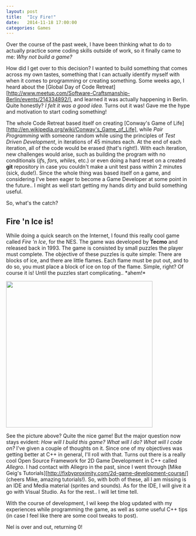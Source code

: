 ```yaml
---
layout: post
title:  "Icy Fire!"
date:   2014-11-18 17:00:00
categories: Games
---
```

Over the course of the past week, I have been thinking what to do to actually practice some coding skills outside of work, so it finally came to me: <i>Why not build a game?</i>

How did I get over to this decision? I wanted to build something that comes across my own tastes, something that I can actually identify myself with when it comes to programming or creating something. Some weeks ago, I heard about the [Global Day of Code Retreat][http://www.meetup.com/Software-Craftsmanship-Berlin/events/214334892/], and learned it was actually happening in Berlin. Quite honestly? <i>I felt it was a good idea.</i> Turns out it was! Gave me the hype and motivation to start coding something!

The whole Code Retreat based itself on creating [Conway's Game of Life][http://en.wikipedia.org/wiki/Conway's_Game_of_Life], while <i>Pair Programming</i> with someone random while using the principles of <i>Test Driven Development</i>, in iterations of 45 minutes each. At the end of each iteration, all of the code would be erased (that's right!). With each iteration, new challenges would arise, such as building the program with no conditionals (<i>if</i>s, <i>for</i>s, <i>while</i>s, etc.) or even doing a hard reset on a created <b>git</b> repository in case you couldn't make a unit test pass within 2 minutes (sick, dude!). Since the whole thing was based itself on a game, and considering I've been eager to become a Game Developer at some point in the future.. I might as well start getting my hands dirty and build something useful.

So, what's the catch?

## Fire 'n Ice is!

While doing a quick search on the Internet, I found this really cool game called <i>Fire 'n Ice</i>, for the NES. The game was developed by <b>Tecmo</b> and released back in 1993. The game is consisted by small puzzles the player must complete. The objective of these puzzles is quite simple: There are blocks of ice, and there are little flames. Each flame must be put out, and to do so, you must place a block of ice on top of the flame. Simple, right? Of course it is! Until the puzzles start complicating.. \*ahem!\*

<div class="post-picture">
  <img src="http://img.gamefaqs.net/screens/2/6/9/gfs_39559_2_3.jpg" width="400px">
</div>

See the picture above? Quite the nice game! But the major question now stays evident: <i>How will I build this game? What will I do? What will I code on?</i> I've given a couple of thoughts on it. Since one of my objectives was getting better at C++ in general, I'll roll with that. Turns out there is a really cool Open Source Framework for 2D Game Development in C++ called <i>Allegro</i>. I had contact with Allegro in the past, since I went through [Mike Geig's Tutorials][http://fixbyproximity.com/2d-game-development-course/] (cheers Mike, amazing tutorials!). So, with both of these, all I am missing is an IDE and Media material (sprites and sounds). As for the IDE, I will give it a go with Visual Studio. As for the rest.. I will let time tell.

With the course of development, I wil keep the blog updated with my experiences while programming the game, as well as some useful C++ tips (in case I feel like there are some cool tweaks to post).

Nel is over and out, returning 0!
